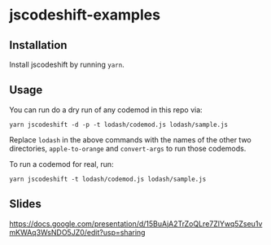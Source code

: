 # jscodeshift-examples

## Installation

Install jscodeshift by running `yarn`.

## Usage

You can run do a dry run of any codemod in this repo via:

```
yarn jscodeshift -d -p -t lodash/codemod.js lodash/sample.js
```

Replace `lodash` in the above commands with the names of the other two
directories, `apple-to-orange` and `convert-args` to run those codemods.

To run a codemod for real, run:

```
yarn jscodeshift -t lodash/codemod.js lodash/sample.js
```

## Slides

https://docs.google.com/presentation/d/15BuAjA2TrZoQLre7ZlYwq5Zseu1vmKWAq3WsNDO5JZ0/edit?usp=sharing
